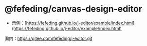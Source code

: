 # @fefeding/canvas-design-editor
- 示例：[https://fefeding.github.io/j-editor/example/index.html](https://fefeding.github.io/j-editor/example/index.html)

国内：https://gitee.com/fefeding/j-editor.git